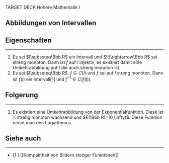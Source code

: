 
TARGET DECK
Höhere Mathematik I

Abbildungen von Intervallen
--
## Eigenschaften
***
1. Es sei $I\subseteq\Bbb R$ ein Intervall und $f:I\rightarrow\Bbb R$ sei streng monoton. Dann ist $f$ auf $I$ injektiv, es existiert damit eine Umkehrabbildung auf $I$ die auch streng monoton ist.
2. Es sei $I\subseteq\Bbb R$, $f\in C(I)$ und $f$ sei auf $I$ streng monoton. Dann ist $f(I)$ ein Intervall[1] und $f^{-1}\in C(f(I))$.
## Folgerung
***
1. Es existiert eine Umkehrabbildung von der Exponentialfunktion. Diese ist 1. streng monoton wachsend und $E(\Bbb R)=(0,\infty)$. Diese Funktion nennt man den Logarithmus.
## Siehe auch
***
 * [1 ]  [[Kompaktheit von Bildern stetiger Funktionen]]
